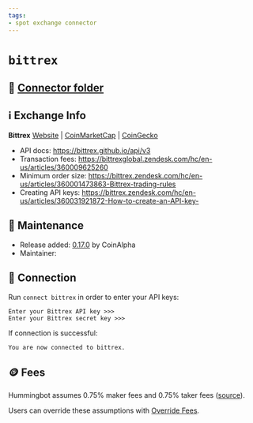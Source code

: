 ```yaml
---
tags:
- spot exchange connector
---
```


# `bittrex`

## 📁 [Connector folder](https://github.com/hummingbot/hummingbot/tree/master/hummingbot/connector/exchange/bittrex)

## ℹ️ Exchange Info

**Bittrex** 
[Website](https://international.bittrex.com/) | [CoinMarketCap](https://coinmarketcap.com/exchanges/bittrex/) | [CoinGecko](https://www.coingecko.com/en/exchanges/bittrex)

* API docs: https://bittrex.github.io/api/v3
* Transaction fees: https://bittrexglobal.zendesk.com/hc/en-us/articles/360009625260
* Minimum order size: https://bittrex.zendesk.com/hc/en-us/articles/360001473863-Bittrex-trading-rules
* Creating API keys: https://bittrex.zendesk.com/hc/en-us/articles/360031921872-How-to-create-an-API-key-

## 👷 Maintenance

* Release added: [0.17.0](/release-notes/0.17.0/) by CoinAlpha
* Maintainer: 

## 🔑 Connection

Run `connect bittrex` in order to enter your API keys:
 
```
Enter your Bittrex API key >>>
Enter your Bittrex secret key >>>
```

If connection is successful:
```
You are now connected to bittrex.
```

## 🪙 Fees

Hummingbot assumes 0.75% maker fees and 0.75% taker fees ([source](https://github.com/hummingbot/hummingbot/blob/master/hummingbot/connector/exchange/bittrex/bittrex_utils.py#L9)).

Users can override these assumptions with [Override Fees](/global-configs/override-fees/).